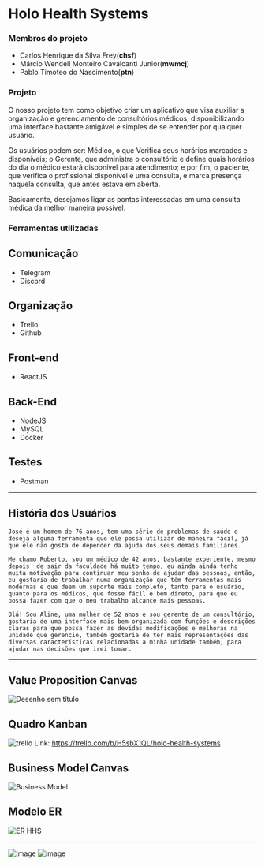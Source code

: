 # Holo Health Systems

### Membros do projeto

- Carlos Henrique da Silva Frey(**chsf**)
- Márcio Wendell Monteiro Cavalcanti Junior(**mwmcj**)
- Pablo Timoteo do Nascimento(**ptn**)

### Projeto

O nosso projeto tem como objetivo criar um aplicativo que visa auxiliar a organização e gerenciamento de consultórios médicos, disponibilizando uma interface bastante amigável e simples de se entender por qualquer usuário.

Os usuários podem ser: Médico, o que Verifica seus horários marcados e disponíveis; o Gerente, que administra o consultório e define quais horários do dia o médico estará disponível para atendimento; e por fim, o paciente, que verifica o profissional disponível e uma consulta, e marca presença naquela consulta, que antes estava em aberta.

Basicamente, desejamos ligar as pontas interessadas em uma consulta médica da melhor maneira possível.

### Ferramentas utilizadas

## Comunicação
* Telegram
* Discord

## Organização
* Trello
* Github

## Front-end
* ReactJS

## Back-End
* NodeJS
* MySQL
* Docker

## Testes
* Postman
-------------------------------
## História dos Usuários

```
José é um homem de 76 anos, tem uma série de problemas de saúde e deseja alguma ferramenta que ele possa utilizar de maneira fácil, já que ele nao gosta de depender da ajuda dos seus demais familiares.
```

```
Me chamo Roberto, sou um médico de 42 anos, bastante experiente, mesmo depois  de sair da faculdade há muito tempo, eu ainda ainda tenho muita motivação para continuar meu sonho de ajudar das pessoas, então, eu gostaria de trabalhar numa organização que têm ferramentas mais modernas e que deem um suporte mais completo, tanto para o usuário, quanto para os médicos, que fosse fácil e bem direto, para que eu possa fazer com que o meu trabalho alcance mais pessoas.
```

```
Olá! Sou Aline, uma mulher de 52 anos e sou gerente de um consultório, gostaria de uma interface mais bem organizada com funções e descrições claras para que possa fazer as devidas modificações e melhoras na unidade que gerencio, também gostaria de ter mais representações das diversas características relacionadas a minha unidade também, para ajudar nas decisões que irei tomar.
```
-------------------------------
## Value Proposition Canvas 
![Desenho sem título](https://user-images.githubusercontent.com/51882911/143334485-6ea1f492-4870-45a5-aeef-05934a2d262a.jpg)

## Quadro Kanban
![trello](https://user-images.githubusercontent.com/51882911/144313267-8439ac2b-cd9a-4152-b8da-1a64eea4c275.png)
Link: https://trello.com/b/H5sbX1QL/holo-health-systems

## Business Model Canvas
![Business Model](https://user-images.githubusercontent.com/51882911/143369188-0265af80-1990-4c54-8d7e-f412032f23ba.jpg)

## Modelo ER
![ER HHS](https://user-images.githubusercontent.com/51882911/144335995-edf60160-9880-4a32-badb-21a388ab625c.png)

-------------------------------
![image](https://user-images.githubusercontent.com/51882911/144313430-9f75002d-74d2-406e-a327-054d386fa7ef.png)
![image](https://user-images.githubusercontent.com/51882911/144313458-aff0fd31-ad69-4785-8f47-e78a08d9c985.png)

